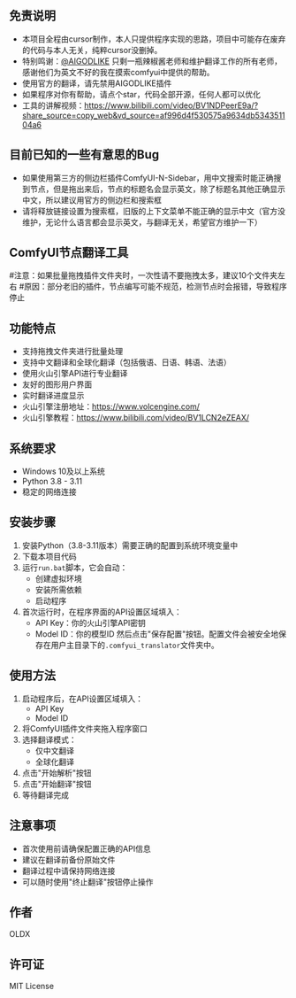 ## 免责说明

- 本项目全程由cursor制作，本人只提供程序实现的思路，项目中可能存在废弃的代码与本人无关，纯粹cursor没删掉。
- 特别鸣谢：[@AIGODLIKE](https://github.com/AIGODLIKE) 只剩一瓶辣椒酱老师和维护翻译工作的所有老师，感谢他们为英文不好的我在摸索comfyui中提供的帮助。
- 使用官方的翻译，请先禁用AIGODLIKE插件
- 如果程序对你有帮助，请点个star，代码全部开源，任何人都可以优化
- 工具的讲解视频：https://www.bilibili.com/video/BV1NDPeerE9a/?share_source=copy_web&vd_source=af996d4f530575a9634db534351104a6

## 目前已知的一些有意思的Bug
- 如果使用第三方的侧边栏插件ComfyUI-N-Sidebar，用中文搜索时能正确搜到节点，但是拖出来后，节点的标题名会显示英文，除了标题名其他正确显示中文，所以建议用官方的侧边栏和搜索框
- 请将释放链接设置为搜索框，旧版的上下文菜单不能正确的显示中文（官方没维护，无论什么语言都会显示英文，与翻译无关，希望官方维护一下）

## ComfyUI节点翻译工具
#注意：如果批量拖拽插件文件夹时，一次性请不要拖拽太多，建议10个文件夹左右
#原因：部分老旧的插件，节点编写可能不规范，检测节点时会报错，导致程序停止

## 功能特点

- 支持拖拽文件夹进行批量处理
- 支持中文翻译和全球化翻译（包括俄语、日语、韩语、法语）
- 使用火山引擎API进行专业翻译
- 友好的图形用户界面
- 实时翻译进度显示
- 火山引擎注册地址：https://www.volcengine.com/
- 火山引擎教程：https://www.bilibili.com/video/BV1LCN2eZEAX/

## 系统要求

- Windows 10及以上系统
- Python 3.8 - 3.11
- 稳定的网络连接

## 安装步骤

1. 安装Python（3.8-3.11版本）需要正确的配置到系统环境变量中
2. 下载本项目代码
3. 运行`run.bat`脚本，它会自动：
   - 创建虚拟环境
   - 安装所需依赖
   - 启动程序
4. 首次运行时，在程序界面的API设置区域填入：
   - API Key：你的火山引擎API密钥
   - Model ID：你的模型ID
   然后点击"保存配置"按钮。配置文件会被安全地保存在用户主目录下的`.comfyui_translator`文件夹中。

## 使用方法

1. 启动程序后，在API设置区域填入：
   - API Key
   - Model ID
2. 将ComfyUI插件文件夹拖入程序窗口
3. 选择翻译模式：
   - 仅中文翻译
   - 全球化翻译
4. 点击"开始解析"按钮
5. 点击"开始翻译"按钮
6. 等待翻译完成

## 注意事项

- 首次使用前请确保配置正确的API信息
- 建议在翻译前备份原始文件
- 翻译过程中请保持网络连接
- 可以随时使用"终止翻译"按钮停止操作

## 作者

OLDX

## 许可证

MIT License

